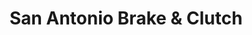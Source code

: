 ---
title: "San Antonio Brake & Clutch"
url: /san-antonio/san-antonio-brake-and-clutch/
shop: car parts
---